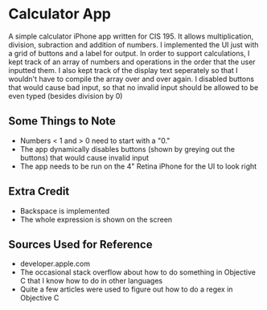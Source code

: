 Calculator App
==============
A simple calculator iPhone app written for CIS 195.
It allows multiplication, division, subraction and addition of numbers.
I implemented the UI just with a grid of buttons and a label for output.
In order to support calculations, I kept track of an array of numbers and operations in the order that the user inputted them.
I also kept track of the display text seperately so that I wouldn't have to compile the array over and over again.
I disabled buttons that would cause bad input, so that no invalid input should be allowed to be even typed (besides division by 0)


Some Things to Note
-------------------
* Numbers < 1 and > 0 need to start with a "0."
* The app dynamically disables buttons (shown by greying out the buttons) that would cause invalid input
* The app needs to be run on the 4" Retina iPhone for the UI to look right

Extra Credit
------------
* Backspace is implemented
* The whole expression is shown on the screen

Sources Used for Reference
--------------------------
* developer.apple.com
* The occasional stack overflow about how to do something in Objective C that I know how to do in other languages
* Quite a few articles were used to figure out how to do a regex in Objective C
